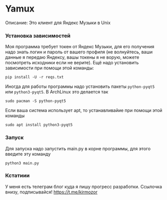 
# Yamux
Описание: Это клиент для Яндекс Музыки в Unix

### Установка зависимостей

Моя программа требует токен от Яндекс Музыки, для его получения надо знать логин и пароль от вашего профиля (не волнуйтесь, ваши данные я передаю Яндексу, вашы токены я не ворую, можете посмотреть исходники если не верите). Ещё надо установить зависимости при помощи этой команды:

`pip install -U -r reqs.txt`

Иногда для работы программы надо установить пакеты `python-pyqt5` или `python3-pyqt5`. В ArchLinux это делается так

`sudo pacman -S python-pyqt5`

Если ваша система использует apt, то устанавливайие при помощи этой команды

`sudo apt install python3-pyqt5`

### Запуск

Для запуска надо запустить main.py в корне программы, для этого введите эту команду

`python3 main.py`

### Кстатиии

У меня есть телеграм блог куда я пишу прогресс разработки. Ссылочка внизу, подписывайся!
https://t.me/kirmozor
